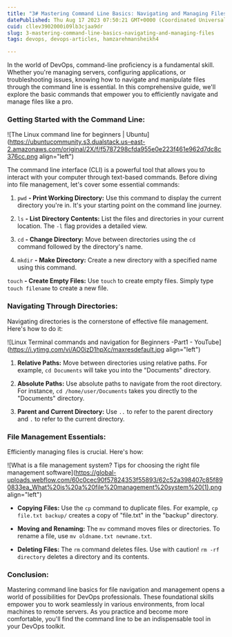 ```yaml
---
title: "3# Mastering Command Line Basics: Navigating and Managing Files"
datePublished: Thu Aug 17 2023 07:50:21 GMT+0000 (Coordinated Universal Time)
cuid: cllev3902000i09lb3cjaa9dr
slug: 3-mastering-command-line-basics-navigating-and-managing-files
tags: devops, devops-articles, hamzarehmansheikh4

---
```


In the world of DevOps, command-line proficiency is a fundamental skill. Whether you're managing servers, configuring applications, or troubleshooting issues, knowing how to navigate and manipulate files through the command line is essential. In this comprehensive guide, we'll explore the basic commands that empower you to efficiently navigate and manage files like a pro.

### **Getting Started with the Command Line:**

![The Linux command line for beginners | Ubuntu](https://ubuntucommunity.s3.dualstack.us-east-2.amazonaws.com/original/2X/f/f5787298cfda955e0e223f461e962d7dc8c376cc.png align="left")

The command line interface (CLI) is a powerful tool that allows you to interact with your computer through text-based commands. Before diving into file management, let's cover some essential commands:

1. `pwd` **- Print Working Directory:** Use this command to display the current directory you're in. It's your starting point on the command line journey.
    
2. `ls` **- List Directory Contents:** List the files and directories in your current location. The `-l` flag provides a detailed view.
    
3. `cd` **- Change Directory:** Move between directories using the `cd` command followed by the directory's name.
    
4. `mkdir` **- Make Directory:** Create a new directory with a specified name using this command.
    

`touch` **- Create Empty Files:** Use `touch` to create empty files. Simply type `touch filename` to create a new file.

### **Navigating Through Directories:**

Navigating directories is the cornerstone of effective file management. Here's how to do it:

![Linux Terminal commands and navigation for Beginners -Part1 - YouTube](https://i.ytimg.com/vi/AO0jzD1hpXc/maxresdefault.jpg align="left")

1. **Relative Paths:** Move between directories using relative paths. For example, `cd Documents` will take you into the "Documents" directory.
    
2. **Absolute Paths:** Use absolute paths to navigate from the root directory. For instance, `cd /home/user/Documents` takes you directly to the "Documents" directory.
    
3. **Parent and Current Directory:** Use `..` to refer to the parent directory and `.` to refer to the current directory.
    

### **File Management Essentials:**

Efficiently managing files is crucial. Here's how:

![What is a file management system? Tips for choosing the right file  management software](https://global-uploads.webflow.com/60c0cec90f57824353f55893/62c52a398407c85f890833ea_What%20is%20a%20file%20management%20system%20(1).png align="left")

* **Copying Files:** Use the `cp` command to duplicate files. For example, `cp file.txt backup/` creates a copy of "file.txt" in the "backup" directory.
    
* **Moving and Renaming:** The `mv` command moves files or directories. To rename a file, use `mv oldname.txt newname.txt`.
    
* **Deleting Files:** The `rm` command deletes files. Use with caution! `rm -rf directory` deletes a directory and its contents.
    

### **Conclusion:**

Mastering command line basics for file navigation and management opens a world of possibilities for DevOps professionals. These foundational skills empower you to work seamlessly in various environments, from local machines to remote servers. As you practice and become more comfortable, you'll find the command line to be an indispensable tool in your DevOps toolkit.